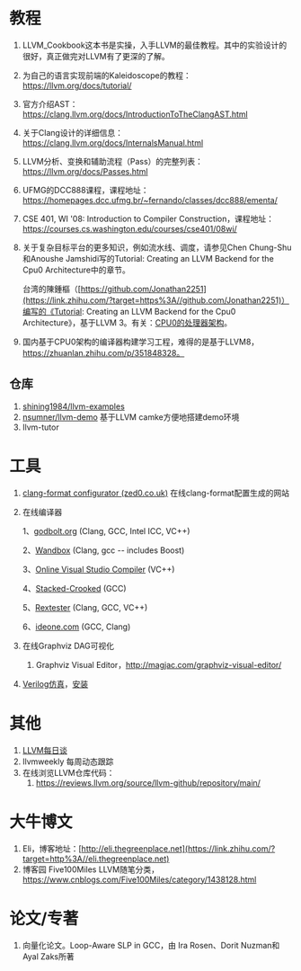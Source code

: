 # 教程

1. LLVM_Cookbook这本书是实操，入手LLVM的最佳教程。其中的实验设计的很好，真正做完对LLVM有了更深的了解。

2. 为自己的语言实现前端的Kaleidoscope的教程：https://llvm.org/docs/tutorial/

3. 官方介绍AST：https://clang.llvm.org/docs/IntroductionToTheClangAST.html

4. 关于Clang设计的详细信息：https://clang.llvm.org/docs/InternalsManual.html

5. LLVM分析、变换和辅助流程（Pass）的完整列表：https://llvm.org/docs/Passes.html

6. UFMG的DCC888课程，课程地址：https://homepages.dcc.ufmg.br/~fernando/classes/dcc888/ementa/

7. CSE 401, WI '08: Introduction to Compiler Construction，课程地址：https://courses.cs.washington.edu/courses/cse401/08wi/

8. 关于复杂目标平台的更多知识，例如流水线、调度，请参见Chen Chung-Shu和Anoushe Jamshidi写的Tutorial: Creating an LLVM Backend for the Cpu0 Architecture中的章节。

   台湾的陳鍾樞（[https://github.com/Jonathan2251](https://link.zhihu.com/?target=https%3A//github.com/Jonathan2251)）编写的《Tutorial: Creating an LLVM Backend for the Cpu0 Architecture》，基于LLVM 3。有关：[CPU0的处理器架构](http://ccckmit.wikidot.com/ocs:cpu0)。

9. 国内基于CPU0架构的编译器构建学习工程，难得的是基于LLVM8，https://zhuanlan.zhihu.com/p/351848328。<!-- 博主还有个专栏，《[一步步掌握 LLVM](https://www.zhihu.com/column/c_1250484713606819840)》目前看内容不是体系化。-->

## 仓库

1. [shining1984/llvm-examples](https://link.zhihu.com/?target=https%3A//github.com/shining1984/llvm-examples)
2. [nsumner/llvm-demo](https://github.com/nsumner/llvm-demo ) 基于LLVM camke方便地搭建demo环境
3. llvm-tutor

# 工具

1. [clang-format configurator (zed0.co.uk)](https://zed0.co.uk/clang-format-configurator/) 在线clang-format配置生成的网站

2. 在线编译器

   1、[godbolt.org](https://link.zhihu.com/?target=https%3A//isocpp.org/godbolt.org/) (Clang, GCC, Intel ICC, VC++)

   2、[Wandbox](https://link.zhihu.com/?target=http%3A//melpon.org/wandbox/)  (Clang, gcc -- includes Boost)

   3、[Online Visual Studio Compiler](https://link.zhihu.com/?target=http%3A//webcompiler.cloudapp.net/) (VC++)

   4、[Stacked-Crooked](https://link.zhihu.com/?target=http%3A//stacked-crooked.com/) (GCC)

   5、[Rextester](https://link.zhihu.com/?target=http%3A//rextester.com/runcode) (Clang, GCC, VC++)

   6、[ideone.com](https://link.zhihu.com/?target=http%3A//ideone.com/) (GCC, Clang)
   
3. 在线Graphviz DAG可视化

   1. Graphviz Visual Editor，http://magjac.com/graphviz-visual-editor/
   
4. [Verilog仿真](http://iverilog.icarus.com/)，[安装](https://iverilog.fandom.com/wiki/Installation_Guide#Installing_version_0.9.x_from_a_PPA_on_Karmic.2C_Lucid.2C_Maverick.2C_Natty.2C_Oneiric.2C_Precise.2C_...)

# 其他

1. [LLVM每日谈](https://www.zhihu.com/column/llvm-clang)
2. llvmweekly 每周动态跟踪
3. 在线浏览LLVM仓库代码：
   1. https://reviews.llvm.org/source/llvm-github/repository/main/



# 大牛博文

1. Eli，博客地址：[http://eli.thegreenplace.net](https://link.zhihu.com/?target=http%3A//eli.thegreenplace.net)
2. 博客园 Five100Miles LLVM随笔分类，https://www.cnblogs.com/Five100Miles/category/1438128.html

# 论文/专著

1. 向量化论文。Loop-Aware SLP in GCC，由 Ira Rosen、Dorit Nuzman和Ayal Zaks所著